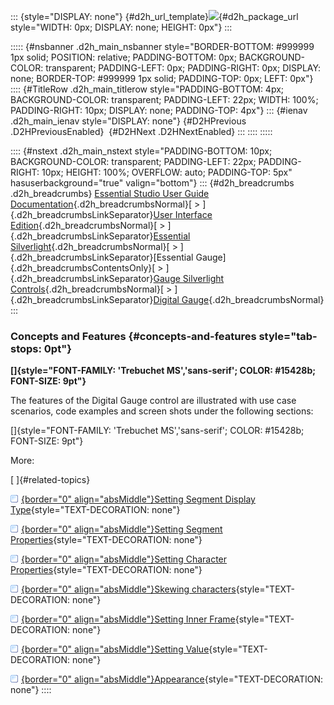 ::: {style="DISPLAY: none"}
[](ms-xhelp:///?Id=d2h_url_template){#d2h_url_template}![](!package_url!){#d2h_package_url style="WIDTH: 0px; DISPLAY: none; HEIGHT: 0px"}
:::

::::: {#nsbanner .d2h_main_nsbanner style="BORDER-BOTTOM: #999999 1px solid; POSITION: relative; PADDING-BOTTOM: 0px; BACKGROUND-COLOR: transparent; PADDING-LEFT: 0px; PADDING-RIGHT: 0px; DISPLAY: none; BORDER-TOP: #999999 1px solid; PADDING-TOP: 0px; LEFT: 0px"}
:::: {#TitleRow .d2h_main_titlerow style="PADDING-BOTTOM: 4px; BACKGROUND-COLOR: transparent; PADDING-LEFT: 22px; WIDTH: 100%; PADDING-RIGHT: 10px; DISPLAY: none; PADDING-TOP: 4px"}
::: {#ienav .d2h_main_ienav style="DISPLAY: none"}
[](ms-xhelp:///?Id=a504ca00-3018-48cf-a21e-ab5982e2904d){#D2HPrevious .D2HPreviousEnabled}  [](ms-xhelp:///?Id=f3ae3777-97b0-4e04-804b-f342df5ed370){#D2HNext .D2HNextEnabled}
:::
::::
:::::

:::: {#nstext .d2h_main_nstext style="PADDING-BOTTOM: 10px; BACKGROUND-COLOR: transparent; PADDING-LEFT: 22px; PADDING-RIGHT: 10px; HEIGHT: 100%; OVERFLOW: auto; PADDING-TOP: 5px" hasuserbackground="true" valign="bottom"}
::: {#d2h_breadcrumbs .d2h_breadcrumbs}
[Essential Studio User Guide Documentation](ms-xhelp:///?Id=12457748-09e3-4d74-a240-8e049cedf030){.d2h_breadcrumbsNormal}[ \> ]{.d2h_breadcrumbsLinkSeparator}[User Interface Edition](ms-xhelp:///?Id=c29296b7-531c-413b-a0ec-488ca1f7f669){.d2h_breadcrumbsNormal}[ \> ]{.d2h_breadcrumbsLinkSeparator}[Essential Silverlight](ms-xhelp:///?Id=66221bd1-ba2e-43c2-94a7-618f50e01d24){.d2h_breadcrumbsNormal}[ \> ]{.d2h_breadcrumbsLinkSeparator}[Essential Gauge]{.d2h_breadcrumbsContentsOnly}[ \> ]{.d2h_breadcrumbsLinkSeparator}[Gauge Silverlight Controls](ms-xhelp:///?Id=2aa30536-8fa9-44cb-86d8-9b0ebe0ae319){.d2h_breadcrumbsNormal}[ \> ]{.d2h_breadcrumbsLinkSeparator}[Digital Gauge](ms-xhelp:///?Id=496c73a8-d804-4294-9c32-b31510f81be1){.d2h_breadcrumbsNormal}
:::

### Concepts and Features {#concepts-and-features style="tab-stops: 0pt"}

**[]{style="FONT-FAMILY: 'Trebuchet MS','sans-serif'; COLOR: #15428b; FONT-SIZE: 9pt"}** 

The features of the Digital Gauge control are illustrated with use case scenarios, code examples and screen shots under the following sections:

[]{style="FONT-FAMILY: 'Trebuchet MS','sans-serif'; COLOR: #15428b; FONT-SIZE: 9pt"} 

More:

[ ]{#related-topics}

[![](button.gif){border="0" align="absMiddle"}Setting Segment Display Type](ms-xhelp:///?Id=dc3a48d9-e2e0-4d86-bb20-4edf9483bfea){style="TEXT-DECORATION: none"}

[![](button.gif){border="0" align="absMiddle"}Setting Segment Properties](ms-xhelp:///?Id=bd151872-47bd-49f4-b9ee-d4a6cd5f1464){style="TEXT-DECORATION: none"}

[![](button.gif){border="0" align="absMiddle"}Setting Character Properties](ms-xhelp:///?Id=d87636b5-b8a0-4566-8549-78df1ea3d291){style="TEXT-DECORATION: none"}

[![](button.gif){border="0" align="absMiddle"}Skewing characters](ms-xhelp:///?Id=672f4430-4bb7-4b59-8e0d-68b0f255243c){style="TEXT-DECORATION: none"}

[![](button.gif){border="0" align="absMiddle"}Setting Inner Frame](ms-xhelp:///?Id=9d5b3d80-fff6-46de-b48e-1e30a4578ce3){style="TEXT-DECORATION: none"}

[![](button.gif){border="0" align="absMiddle"}Setting Value](ms-xhelp:///?Id=e2860ef8-28f4-440f-a85a-731ca87a8fd6){style="TEXT-DECORATION: none"}

[![](button.gif){border="0" align="absMiddle"}Appearance](ms-xhelp:///?Id=5f6d1719-5087-4512-a4a6-18bdc9ff21e7){style="TEXT-DECORATION: none"}
::::

